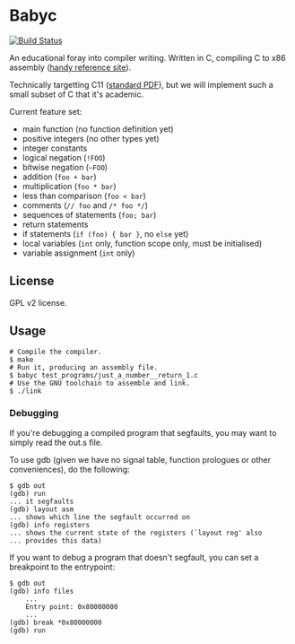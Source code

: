 # Babyc

[![Build Status](https://travis-ci.org/Wilfred/babyc.svg?branch=master)](https://travis-ci.org/Wilfred/babyc)

An educational foray into compiler writing. Written in C, compiling C
to x86 assembly ([handy reference site](http://x86.renejeschke.de/)).

Technically targetting C11
([standard PDF](http://www.open-std.org/jtc1/sc22/wg14/www/docs/n1570.pdf)),
but we will implement such a small subset of C that it's academic.

Current feature set:

* main function (no function definition yet)
* positive integers (no other types yet)
* integer constants
* logical negation (`!FOO`)
* bitwise negation (`~FOO`)
* addition (`foo + bar`)
* multiplication (`foo * bar`)
* less than comparison (`foo < bar`)
* comments (`// foo` and `/* foo */`)
* sequences of statements (`foo; bar`)
* return statements
* if statements (`if (foo) { bar }`, no `else` yet)
* local variables (`int` only, function scope only, must be
  initialised)
* variable assignment (`int` only)

## License

GPL v2 license.

## Usage

```
# Compile the compiler.
$ make
# Run it, producing an assembly file.
$ babyc test_programs/just_a_number__return_1.c
# Use the GNU toolchain to assemble and link.
$ ./link
```

### Debugging

If you're debugging a compiled program that segfaults, you may want to
simply read the out.s file.

To use gdb (given we have no signal table, function prologues or other
conveniences), do the following:

```
$ gdb out
(gdb) run
... it segfaults
(gdb) layout asm
... shows which line the segfault occurred on
(gdb) info registers
... shows the current state of the registers (`layout reg' also
... provides this data)
```

If you want to debug a program that doesn't segfault, you can set a
breakpoint to the entrypoint:

```
$ gdb out
(gdb) info files
    ...
    Entry point: 0x80000000
    ...
(gdb) break *0x80000000
(gdb) run
```
